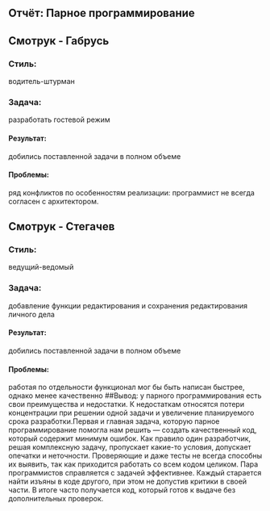 ## Отчёт: Парное программирование
## Смотрук - Габрусь
### Стиль:
водитель-штурман
### Задача: 
разработать гостевой режим
#### Результат:
добились поставленной задачи в полном объеме
#### Проблемы:
ряд конфликтов по особенностям реализации: программист не всегда согласен с архитектором.

## Смотрук - Стегачев
### Стиль:
ведущий-ведомый
### Задача:
добавление функции редактирования и сохранения редактирования личного дела
#### Результат:
добились поставленной задачи в полном объеме
#### Проблемы:
работая по отдельности функционал мог бы быть написан быстрее, однако менее качественно
##Вывод: у парного программирования есть свои преимущества и недостатки. К недостаткам относятся потери концентрации при решении одной задачи и увеличение планируемого срока разработки.Первая и главная задача, которую парное программирование помогла нам решить — создать качественный код, который содержит минимум ошибок. Как правило один разработчик, решая комплексную задачу, пропускает какие-то условия, допускает опечатки и неточности. Проверяющие и даже тесты не всегда способны их выявить, так как приходится работать со всем кодом целиком. Пара программистов справляется с задачей эффективнее. Каждый старается найти изъяны в коде другого, при этом не допустив критики в своей части. В итоге часто получается код, который готов к выдаче без дополнительных проверок.
